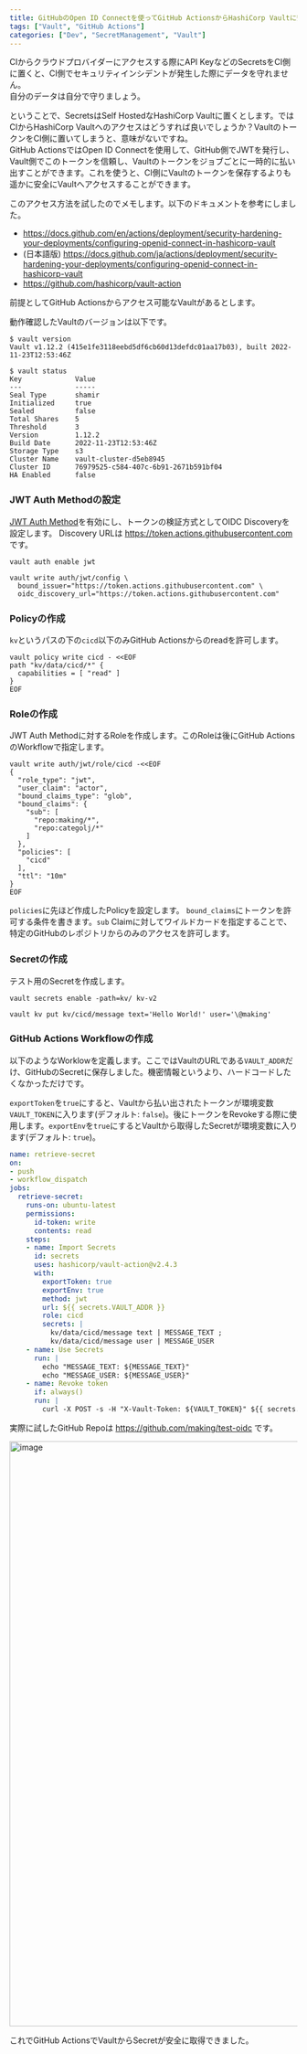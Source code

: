 ```yaml
---
title: GitHubのOpen ID Connectを使ってGitHub ActionsからHashiCorp Vaultに安全にアクセスするメモ
tags: ["Vault", "GitHub Actions"]
categories: ["Dev", "SecretManagement", "Vault"]
---
```


CIからクラウドプロバイダーにアクセスする際にAPI KeyなどのSecretsをCI側に置くと、CI側でセキュリティインシデントが発生した際にデータを守れません。<br>
自分のデータは自分で守りましょう。<br>

ということで、SecretsはSelf HostedなHashiCorp Vaultに置くとします。ではCIからHashiCorp Vaultへのアクセスはどうすれば良いでしょうか？VaultのトークンをCI側に置いてしまうと、意味がないですね。<br>
GitHub ActionsではOpen ID Connectを使用して、GitHub側でJWTを発行し、Vault側でこのトークンを信頼し、Vaultのトークンをジョブごとに一時的に払い出すことができます。これを使うと、CI側にVaultのトークンを保存するよりも遥かに安全にVaultへアクセスすることができます。

このアクセス方法を試したのでメモします。以下のドキュメントを参考にしました。

* https://docs.github.com/en/actions/deployment/security-hardening-your-deployments/configuring-openid-connect-in-hashicorp-vault
* (日本語版) https://docs.github.com/ja/actions/deployment/security-hardening-your-deployments/configuring-openid-connect-in-hashicorp-vault
* https://github.com/hashicorp/vault-action


前提としてGitHub Actionsからアクセス可能なVaultがあるとします。

動作確認したVaultのバージョンは以下です。

```
$ vault version
Vault v1.12.2 (415e1fe3118eebd5df6cb60d13defdc01aa17b03), built 2022-11-23T12:53:46Z

$ vault status
Key             Value
---             -----
Seal Type       shamir
Initialized     true
Sealed          false
Total Shares    5
Threshold       3
Version         1.12.2
Build Date      2022-11-23T12:53:46Z
Storage Type    s3
Cluster Name    vault-cluster-d5eb8945
Cluster ID      76979525-c584-407c-6b91-2671b591bf04
HA Enabled      false
```


### JWT Auth Methodの設定

[JWT Auth Method](https://developer.hashicorp.com/vault/docs/auth/jwt)を有効にし、トークンの検証方式としてOIDC Discoveryを設定します。
Discovery URLは https://token.actions.githubusercontent.com です。

```
vault auth enable jwt

vault write auth/jwt/config \
  bound_issuer="https://token.actions.githubusercontent.com" \
  oidc_discovery_url="https://token.actions.githubusercontent.com"
```


### Policyの作成

`kv`というパスの下の`cicd`以下のみGitHub Actionsからのreadを許可します。

```
vault policy write cicd - <<EOF
path "kv/data/cicd/*" {
  capabilities = [ "read" ]
}
EOF
```


### Roleの作成

JWT Auth Methodに対するRoleを作成します。このRoleは後にGitHub ActionsのWorkflowで指定します。

```
vault write auth/jwt/role/cicd -<<EOF
{
  "role_type": "jwt",
  "user_claim": "actor",
  "bound_claims_type": "glob",
  "bound_claims": {
    "sub": [
      "repo:making/*",
      "repo:categolj/*"
    ]
  },
  "policies": [
    "cicd"
  ],
  "ttl": "10m"
}
EOF
```

`policies`に先ほど作成したPolicyを設定します。
`bound_claims`にトークンを許可する条件を書きます。`sub` Claimに対してワイルドカードを指定することで、特定のGitHubのレポジトリからのみのアクセスを許可します。


### Secretの作成

テスト用のSecretを作成します。

```
vault secrets enable -path=kv/ kv-v2
```

```
vault kv put kv/cicd/message text='Hello World!' user='\@making'
```

### GitHub Actions Workflowの作成

以下のようなWorklowを定義します。ここではVaultのURLである`VAULT_ADDR`だけ、GitHubのSecretに保存しました。機密情報というより、ハードコードしたくなかっただけです。

`exportToken`を`true`にすると、Vaultから払い出されたトークンが環境変数`VAULT_TOKEN`に入ります(デフォルト: `false`)。後にトークンをRevokeする際に使用します。`exportEnv`を`true`にするとVaultから取得したSecretが環境変数に入ります(デフォルト: `true`)。

```yaml
name: retrieve-secret
on:
- push
- workflow_dispatch
jobs:
  retrieve-secret:
    runs-on: ubuntu-latest
    permissions:
      id-token: write
      contents: read
    steps:
    - name: Import Secrets
      id: secrets
      uses: hashicorp/vault-action@v2.4.3
      with:
        exportToken: true
        exportEnv: true
        method: jwt
        url: ${{ secrets.VAULT_ADDR }}
        role: cicd
        secrets: |
          kv/data/cicd/message text | MESSAGE_TEXT ;
          kv/data/cicd/message user | MESSAGE_USER
    - name: Use Secrets
      run: |
        echo "MESSAGE_TEXT: ${MESSAGE_TEXT}"
        echo "MESSAGE_USER: ${MESSAGE_USER}"
    - name: Revoke token
      if: always()
      run: |
        curl -X POST -s -H "X-Vault-Token: ${VAULT_TOKEN}" ${{ secrets.VAULT_ADDR }}/v1/auth/token/revoke-self
```

実際に試したGitHub Repoは https://github.com/making/test-oidc です。

<img width="1024" alt="image" src="https://user-images.githubusercontent.com/106908/211255041-33676b9f-318f-4dae-841e-a32223de2855.png">

これでGitHub ActionsでVaultからSecretが安全に取得できました。
